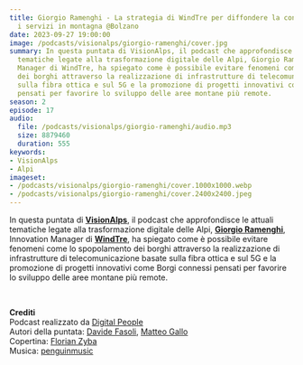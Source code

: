 ```yaml
---
title: Giorgio Ramenghi - La strategia di WindTre per diffondere la connettività e
  i servizi in montagna @Bolzano
date: 2023-09-27 19:00:00
image: /podcasts/visionalps/giorgio-ramenghi/cover.jpg
summary: In questa puntata di VisionAlps, il podcast che approfondisce le attuali
  tematiche legate alla trasformazione digitale delle Alpi, Giorgio Ramenghi, Innovation
  Manager di WindTre, ha spiegato come è possibile evitare fenomeni come lo spopolamento
  dei borghi attraverso la realizzazione di infrastrutture di telecomunicazione basate
  sulla fibra ottica e sul 5G e la promozione di progetti innovativi come Borgi connessi
  pensati per favorire lo sviluppo delle aree montane più remote.
season: 2
episode: 17
audio:
  file: /podcasts/visionalps/giorgio-ramenghi/audio.mp3
  size: 8879460
  duration: 555
keywords:
- VisionAlps
- Alpi
imageset:
- /podcasts/visionalps/giorgio-ramenghi/cover.1000x1000.webp
- /podcasts/visionalps/giorgio-ramenghi/cover.2400x2400.jpeg
---
```


In questa puntata di **[VisionAlps](https://www.visionalps.com/)**, il podcast che approfondisce le attuali tematiche legate alla trasformazione digitale delle Alpi, **[Giorgio Ramenghi](https://www.linkedin.com/in/giorgioramenghi/)**, Innovation Manager di **[WindTre](https://www.windtre.it/)**, ha spiegato come è possibile evitare fenomeni come lo spopolamento dei borghi attraverso la realizzazione di infrastrutture di telecomunicazione basate sulla fibra ottica e sul 5G e la promozione di progetti innovativi come Borgi connessi pensati per favorire lo sviluppo delle aree montane più remote.

<br>

**Crediti**<br>
Podcast realizzato da [Digital People](https://w3id.org/digitalpeople)<br>
Autori della puntata: [Davide Fasoli](https://www.linkedin.com/in/davide-fasoli-2b3246179/), [Matteo Gallo](https://www.linkedin.com/in/matteo-gallo-4a5ab31a8/)<br>
Copertina: [Florian Zyba](https://www.linkedin.com/in/florian-zyba/)<br>
Musica: [penguinmusic](https://pixabay.com/users/penguinmusic-24940186/)